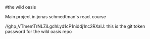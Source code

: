#the wild oasis

Main project in jonas schmedtman's react course

//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: this is the git token password for the wild oasis repo